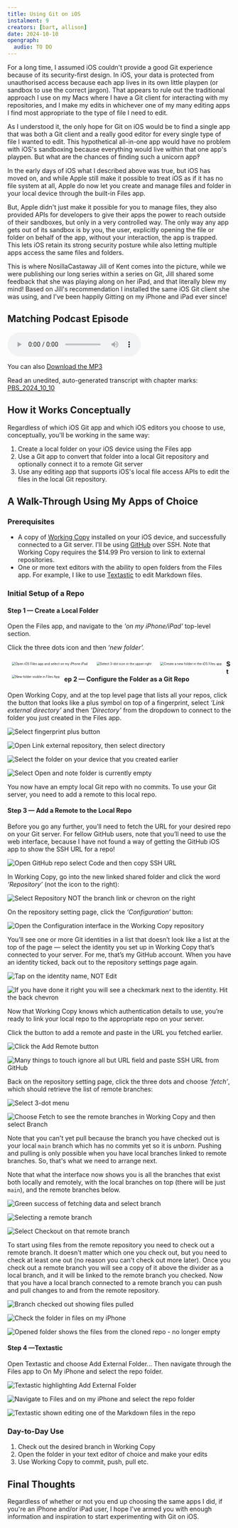 ```yaml
---
title: Using Git on iOS
instalment: 9
creators: [bart, allison]
date: 2024-10-10
opengraph:
  audio: TO DO
---
```


For a long time, I assumed iOS couldn't provide a good Git experience because of its security-first design. In iOS, your data is protected from unauthorised access because each app lives in its own little playpen (or sandbox to use the correct jargon). That appears to rule out the traditional approach I use on my Macs where I have a Git client for interacting with my repositories, and I make my edits in whichever one of my many editing apps I find most appropriate to the type of file I need to edit. 

As I understood it, the only hope for Git on iOS would be to find a single app that was both a Git client and a really good editor for every single type of file I wanted to edit. This hypothetical all-in-one app would have no problem with iOS's sandboxing because everything would live within that one app's playpen. But what are the chances of finding such a unicorn app‽

In the early days of iOS what I described above was true, but iOS has moved on, and while Apple still make it possible to treat iOS as if it has no file system at all, Apple do now let you create and manage files and folder in your local device through the built-in Files app.

But, Apple didn't just make it possible for you to manage files, they also provided APIs for developers to give their apps the power to reach outside of their sandboxes, but only in a very controlled way. The only way any app gets out of its sandbox is by you, the user, explicitly opening the file or folder on behalf of the app, without your interaction, the app is trapped. This lets iOS retain its strong security posture while also letting multiple apps access the same files and folders.

This is where NosillaCastaway Jill of Kent comes into the picture, while we were publishing our long series within a series on Git, Jill shared some feedback that she was playing along on her iPad, and that literally blew my mind! Based on Jill's recommendation I installed the same iOS Git client she was using, and I've been happily Gitting on my iPhone and iPad ever since!

## Matching Podcast Episode

<audio controls src="https://media.blubrry.com/nosillacast/traffic.libsyn.com/nosillacast/PBS_2024_10_10.mp3?autoplay=0&loop=0&controls=1">Your browser does not support HTML 5 audio 🙁</audio>

You can also <a href="https://media.blubrry.com/nosillacast/traffic.libsyn.com/nosillacast/PBS_2024_10_10.mp3" >Download the MP3</a>

Read an unedited, auto-generated transcript with chapter marks:  <a href="https://podfeet.com/transcripts/PBS_2024_10_10.html">PBS_2024_10_10</a>

## How it Works Conceptually

Regardless of which iOS Git app and which iOS editors you choose to use, conceptually, you'll be working in the same way:

1. Create a local folder on your iOS device using the Files app
2. Use a Git app to convert that folder into a local Git repository and optionally connect it to a remote Git server
3. Use any editing app that supports iOS's local file access APIs to edit the files in the local Git repository.

## A Walk-Through Using My Apps of Choice

### Prerequisites

- A copy of [Working Copy](https://workingcopy.app) installed on your iOS device, and successfully connected to a Git server. I’ll be using [GitHub](https://github.com) over SSH. Note that Working Copy requires the $14.99 Pro version to link to external repositories.
- One or more text editors with the ability to open folders from the Files app. For example, I like to use [Textastic](https://www.textasticapp.com) to edit Markdown files.

### Initial Setup of a Repo

#### Step 1 — Create a Local Folder

Open the Files app, and navigate to the *'on my iPhone/iPad'* top-level section.

Click the three dots icon and then *‘new folder’.*

<div style=“display: flow-root;”>
<figure style=" float:left; margin: 10px"><img src="assets/tidbits9/1.jpeg" alt="Open iOS Files app and select on my iPhone iPad" style="zoom:50%;" /></figure><figure style=" float:left; margin: 10px"><img src="assets/tidbits9/2.jpeg" alt="Select 3-dot icon in the upper right" style="zoom:50%;" /></figure>
</div>
<div style=“display: flow-root;”>
<figure style=" float:left; margin: 10px"><img src="assets/tidbits9/3.jpeg" alt="Create a new folder in the iOS Files app" style="zoom:50%;" /></figure>
<figure style=" float:left; margin: 10px"><img src="assets/tidbits9/4.jpeg" alt="New folder visible in Files App" style="zoom:50%;" /></figure>
</div>

#### Step 2 — Configure the Folder as a Git Repo

Open Working Copy, and at the top level page that lists all your repos, click the button that looks like a plus symbol on top of a fingerprint, select *‘Link external directory’*  and then *'Directory'* from the dropdown to connect to the folder you just created in the Files app.

![Select fingerprint plus button](assets/tidbits9/5.jpeg)

![Open Link external repository, then select directory](assets/tidbits9/6.jpeg)

![Select the folder on your device that you created earlier](assets/tidbits9/7.jpeg)

![Select Open and note folder is currently empty](assets/tidbits9/8.jpeg)

You now have an empty local Git repo with no commits. To use your Git server, you need to add a remote to this local repo. 

#### Step 3 — Add a Remote to the Local Repo

Before you go any further, you’ll need to fetch the URL for your desired repo on your Git server. For fellow GitHub users, note that you’ll need to use the web interface, because I have not found a way of getting the GitHub iOS app to show the SSH URL for a repo!

![Open GitHub repo select Code and then copy SSH URL](assets/tidbits9/15.jpeg)

In Working Copy, go into the new linked shared folder and click the word *‘Repository’* (not the icon to the right):

![Select Repository NOT the branch link or chevron on the right](assets/tidbits9/9.jpeg)

On the repository setting page, click the *‘Configuration’* button:

![Open the Configuration interface in the Working Copy repository](assets/tidbits9/10.jpeg)

You’ll see one or more Git identities in a list that doesn’t look like a list at the top of the page — select the identity you set up in Working Copy that’s connected to your server. For me, that’s my GitHub account. When you have an identity ticked, back out to the repository settings page again. 

![Tap on the identity name, NOT Edit](assets/tidbits9/11.jpeg)

![If you have done it right you will see a checkmark next to the identity. Hit the back chevron](assets/tidbits9/12.jpeg)

Now that Working Copy knows which authentication details to use, you’re ready to link your local repo to the appropriate repo on your server.

Click the button to add a remote and paste in the URL you fetched earlier.

![Click the Add Remote button](assets/tidbits9/13.jpeg)

![Many things to touch ignore all but URL field and paste SSH URL from GitHub](assets/tidbits9/16.jpeg)

Back on the repository setting page, click the three dots and choose *‘fetch’*, which should retrieve the list of remote branches:

![Select 3-dot menu](assets/tidbits9/17.jpeg)

![Choose Fetch to see the remote branches in Working Copy and then select Branch](assets/tidbits9/18.jpeg)

Note that you can't yet pull because the branch you have checked out is your local `main` branch which has no commits yet so it is *unborn*. Pushing and pulling is only possible when you have local branches linked to remote branches. So, that's what we need to arrange next.

Note that what the interface now shows you is all the branches that exist both locally and remotely, with the local branches on top (there will be just `main`), and the remote branches below.

![Green success of fetching data and select branch](assets/tidbits9/19.jpeg)

![Selecting a remote branch](assets/tidbits9/20.jpeg)

![Select Checkout on that remote branch](assets/tidbits9/21.jpeg)

To start using files from the remote repository you need to check out a remote branch. It doesn't matter which one you check out, but you need to check at least one out (no reason you can't check out more later). Once you check out a remote branch you will see a copy of it above the divider as a local branch, and it will be linked to the remote branch you checked. Now that you have a local branch connected to a remote branch you can push and pull changes to and from the remote repository.

![Branch checked out showing files pulled](assets/tidbits9/23.jpeg)

![Check the folder in files on my iPhone](assets/tidbits9/24.jpeg)

![Opened folder shows the files from the cloned repo - no longer empty](assets/tidbits9/25.jpeg)

#### Step 4 —Textastic

Open Textastic and choose Add External Folder... Then navigate through the Files app to On My iPhone and select the repo folder.

![Textastic highlighting Add External Folder](assets/tidbits9/26.jpeg)

![Navigate to Files and on my iPhone and select the repo folder](assets/tidbits9/27.jpeg)

![Textastic shown editing one of the Markdown files in the repo](assets/tidbits9/28.jpeg)

### Day-to-Day Use

1. Check out the desired branch in Working Copy
2. Open the folder in your text editor of choice and make your edits
3. Use Working Copy to commit, push, pull etc.

## Final Thoughts

Regardless of whether or not you end up choosing the same apps I did, if you're an iPhone and/or iPad user, I hope I've armed you with enough information and inspiration to start experimenting with Git on iOS.